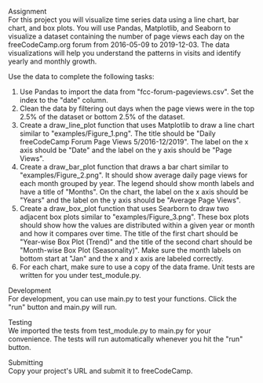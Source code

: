 Assignment
<br>For this project you will visualize time series data using a line chart, bar chart, and box plots. You will use Pandas, Matplotlib, and Seaborn to visualize a dataset containing the number of page views each day on the freeCodeCamp.org forum from 2016-05-09 to 2019-12-03. The data visualizations will help you understand the patterns in visits and identify yearly and monthly growth.

Use the data to complete the following tasks:
<br>
1. Use Pandas to import the data from "fcc-forum-pageviews.csv". Set the index to the "date" column.
2. Clean the data by filtering out days when the page views were in the top 2.5% of the dataset or bottom 2.5% of the dataset.
3. Create a draw_line_plot function that uses Matplotlib to draw a line chart similar to "examples/Figure_1.png". The title should be "Daily freeCodeCamp Forum Page Views 5/2016-12/2019". The label on the x axis should be "Date" and the label on the y axis should be "Page Views".
4. Create a draw_bar_plot function that draws a bar chart similar to "examples/Figure_2.png". It should show average daily page views for each month grouped by year. The legend should show month labels and have a title of "Months". On the chart, the label on the x axis should be "Years" and the label on the y axis should be "Average Page Views".
5. Create a draw_box_plot function that uses Searborn to draw two adjacent box plots similar to "examples/Figure_3.png". These box plots should show how the values are distributed within a given year or month and how it compares over time. The title of the first chart should be "Year-wise Box Plot (Trend)" and the title of the second chart should be "Month-wise Box Plot (Seasonality)". Make sure the month labels on bottom start at "Jan" and the x and x axis are labeled correctly.
6. For each chart, make sure to use a copy of the data frame. Unit tests are written for you under test_module.py.

Development
<br>For development, you can use main.py to test your functions. Click the "run" button and main.py will run.

Testing
<br>We imported the tests from test_module.py to main.py for your convenience. The tests will run automatically whenever you hit the "run" button.

Submitting
<br>Copy your project's URL and submit it to freeCodeCamp.
